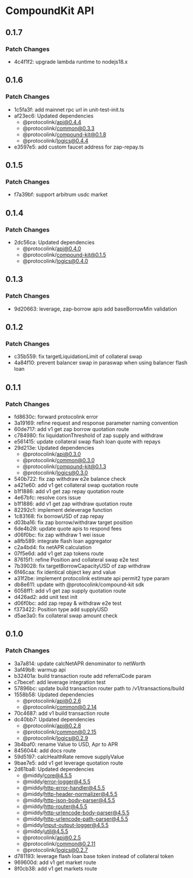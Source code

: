 # CompoundKit API

## 0.1.7

### Patch Changes

- 4c4f1f2: upgrade lambda runtime to nodejs18.x

## 0.1.6

### Patch Changes

- 1c5fa3f: add mainnet rpc url in unit-test-init.ts
- af23ec6: Updated dependencies
  - @protocolink/api@0.4.4
  - @protocolink/common@0.3.3
  - @protocolink/compound-kit@0.1.8
  - @protocolink/logics@0.4.4
- e3597e5: add custom faucet address for zap-repay.ts

## 0.1.5

### Patch Changes

- f7a39bf: support arbitrum usdc market

## 0.1.4

### Patch Changes

- 2dc56ca: Updated dependencies
  - @protocolink/api@0.4.0
  - @protocolink/compound-kit@0.1.5
  - @protocolink/logics@0.4.0

## 0.1.3

### Patch Changes

- 9d20663: leverage, zap-borrow apis add baseBorrowMin validation

## 0.1.2

### Patch Changes

- c35b559: fix targetLiquidationLimit of collateral swap
- 4a84f10: prevent balancer swap in paraswap when using balancer flash loan

## 0.1.1

### Patch Changes

- fd8630c: forward protocolink error
- 3a19169: refine request and response parameter naming convention
- 60de717: add v1 get zap borrow quotation route
- c784980: fix liquidationThreshold of zap supply and withdraw
- e561415: update collateral swap flash loan quote with repays
- 29d213e: Updated dependencies
  - @protocolink/api@0.3.0
  - @protocolink/common@0.3.0
  - @protocolink/compound-kit@0.1.3
  - @protocolink/logics@0.3.0
- 540b722: fix zap withdraw e2e balance check
- a421e60: add v1 get collateral swap quotation route
- b1f1886: add v1 get zap repay quotation route
- 4e67bfc: resolve cors issue
- b1f1886: add v1 get zap withdraw quotation route
- 82292c1: implement deleverage function
- 1c83168: fix borrowUSD of zap repay
- d03ba16: fix zap borrow/withdraw target position
- 6de4b28: update quote apis to respond fees
- d06f0bc: fix zap withdraw 1 wei issue
- a8fb589: integrate flash loan aggregator
- c2a4bd4: fix netAPR calculation
- 07f5e6d: add v1 get zap tokens route
- 87615f1: refine Position and collateral swap e2e test
- 7b39028: fix targetBorrowCapacityUSD of zap withdraw
- 6f46caa: fix identical object key and value
- a31f2be: implement protocolink estimate api permit2 type param
- db8e611: update with @protocolink/compound-kit sdk
- 6058ff1: add v1 get zap supply quotation route
- d426ad2: add unit test init
- d06f0bc: add zap repay & withdraw e2e test
- f373422: Position type add supplyUSD
- d5ae3a0: fix collateral swap amount check

## 0.1.0

### Patch Changes

- 3a7a814: update calcNetAPR denominator to netWorth
- 3af49b8: warmup api
- b32401a: build transaction route add referralCode param
- c7becef: add leverage integration test
- 57896bc: update build transaction router path to /v1/transactions/build
- 1558b58: Updated dependencies
  - @protocolink/api@0.2.6
  - @protocolink/common@0.2.14
- 70c4687: add v1 build transaction route
- dc40bb7: Updated dependencies
  - @protocolink/api@0.2.8
  - @protocolink/common@0.2.15
  - @protocolink/logics@0.2.9
- 3b4baf0: rename Value to USD, Apr to APR
- 8456044: add docs route
- 59d5197: calcHealthRate remove supplyValue
- 9bae7e5: add v1 get leverage quotation route
- 2d61ba8: Updated dependencies
  - @middy/core@4.5.5
  - @middy/error-logger@4.5.5
  - @middy/http-error-handler@4.5.5
  - @middy/http-header-normalizer@4.5.5
  - @middy/http-json-body-parser@4.5.5
  - @middy/http-router@4.5.5
  - @middy/http-urlencode-body-parser@4.5.5
  - @middy/http-urlencode-path-parser@4.5.5
  - @middy/input-output-logger@4.5.5
  - @middy/util@4.5.5
  - @protocolink/api@0.2.5
  - @protocolink/common@0.2.11
  - @protocolink/logics@0.2.7
- d781193: leverage flash loan base token instead of collateral token
- 969600d: add v1 get market route
- 8f0cb38: add v1 get markets route
